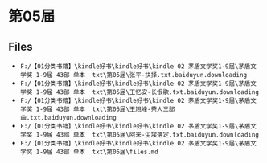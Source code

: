 # 第05届

## Files

- `F:/【01分类书籍】\kindle好书\kindle好书\kindle 02 茅盾文学奖1-9届\茅盾文学奖 1-9届 43部 单本  txt\第05届\张平-抉择.txt.baiduyun.downloading`
- `F:/【01分类书籍】\kindle好书\kindle好书\kindle 02 茅盾文学奖1-9届\茅盾文学奖 1-9届 43部 单本  txt\第05届\王忆安-长恨歌.txt.baiduyun.downloading`
- `F:/【01分类书籍】\kindle好书\kindle好书\kindle 02 茅盾文学奖1-9届\茅盾文学奖 1-9届 43部 单本  txt\第05届\王旭峰-茶人三部曲.txt.baiduyun.downloading`
- `F:/【01分类书籍】\kindle好书\kindle好书\kindle 02 茅盾文学奖1-9届\茅盾文学奖 1-9届 43部 单本  txt\第05届\阿来-尘埃落定.txt.baiduyun.downloading`
- `F:/【01分类书籍】\kindle好书\kindle好书\kindle 02 茅盾文学奖1-9届\茅盾文学奖 1-9届 43部 单本  txt\第05届\files.md`

